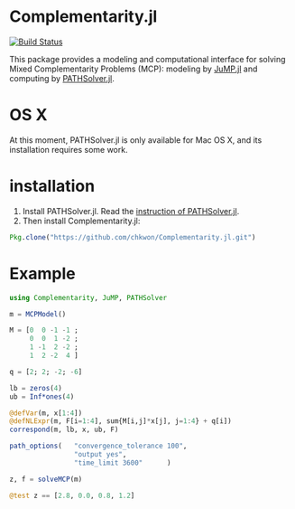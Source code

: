# Complementarity.jl

[![Build Status](https://travis-ci.org/chkwon/Complementarity.jl.svg?branch=master)](https://travis-ci.org/chkwon/Complementarity.jl)


This package provides a modeling and computational interface for solving Mixed Complementarity Problems (MCP): modeling by [JuMP.jl](https://github.com/JuliaOpt/JuMP.jl) and computing by [PATHSolver.jl](https://github.com/chkwon/PATHSolver.jl).


# OS X

At this moment, PATHSolver.jl is only available for Mac OS X, and its installation requires some work.

# installation
1. Install PATHSolver.jl. Read the [instruction of PATHSolver.jl](https://github.com/chkwon/PATHSolver.jl).
2. Then install Complementarity.jl:
```julia
Pkg.clone("https://github.com/chkwon/Complementarity.jl.git")
```

# Example

```julia
using Complementarity, JuMP, PATHSolver

m = MCPModel()

M = [0  0 -1 -1 ;
     0  0  1 -2 ;
     1 -1  2 -2 ;
     1  2 -2  4 ]

q = [2; 2; -2; -6]

lb = zeros(4)
ub = Inf*ones(4)

@defVar(m, x[1:4])
@defNLExpr(m, F[i=1:4], sum{M[i,j]*x[j], j=1:4} + q[i])
correspond(m, lb, x, ub, F)

path_options(   "convergence_tolerance 100",
                "output yes",
                "time_limit 3600"      )

z, f = solveMCP(m)

@test z == [2.8, 0.0, 0.8, 1.2]
````
